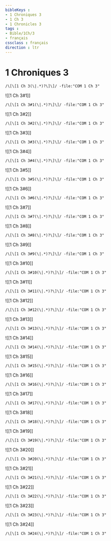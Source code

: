 ```yaml
---
bibleKeys : 
- 1 Chroniques 3
- 1 Ch 3
- 1 Chronicles 3
tags : 
- Bible/1Ch/3
- français
cssclass : français
direction : ltr
---
```


# 1 Chroniques 3

```query
/\[\[1 Ch 3(\|.*)?\]\]/ -file:"COM 1 Ch 3"
```



![[1 Ch 3#1]]

```query
/\[\[1 Ch 3#1(\|.*)?\]\]/ -file:"COM 1 Ch 3"
```

![[1 Ch 3#2]]

```query
/\[\[1 Ch 3#2(\|.*)?\]\]/ -file:"COM 1 Ch 3"
```

![[1 Ch 3#3]]

```query
/\[\[1 Ch 3#3(\|.*)?\]\]/ -file:"COM 1 Ch 3"
```

![[1 Ch 3#4]]

```query
/\[\[1 Ch 3#4(\|.*)?\]\]/ -file:"COM 1 Ch 3"
```

![[1 Ch 3#5]]

```query
/\[\[1 Ch 3#5(\|.*)?\]\]/ -file:"COM 1 Ch 3"
```

![[1 Ch 3#6]]

```query
/\[\[1 Ch 3#6(\|.*)?\]\]/ -file:"COM 1 Ch 3"
```

![[1 Ch 3#7]]

```query
/\[\[1 Ch 3#7(\|.*)?\]\]/ -file:"COM 1 Ch 3"
```

![[1 Ch 3#8]]

```query
/\[\[1 Ch 3#8(\|.*)?\]\]/ -file:"COM 1 Ch 3"
```

![[1 Ch 3#9]]

```query
/\[\[1 Ch 3#9(\|.*)?\]\]/ -file:"COM 1 Ch 3"
```

![[1 Ch 3#10]]

```query
/\[\[1 Ch 3#10(\|.*)?\]\]/ -file:"COM 1 Ch 3"
```

![[1 Ch 3#11]]

```query
/\[\[1 Ch 3#11(\|.*)?\]\]/ -file:"COM 1 Ch 3"
```

![[1 Ch 3#12]]

```query
/\[\[1 Ch 3#12(\|.*)?\]\]/ -file:"COM 1 Ch 3"
```

![[1 Ch 3#13]]

```query
/\[\[1 Ch 3#13(\|.*)?\]\]/ -file:"COM 1 Ch 3"
```

![[1 Ch 3#14]]

```query
/\[\[1 Ch 3#14(\|.*)?\]\]/ -file:"COM 1 Ch 3"
```

![[1 Ch 3#15]]

```query
/\[\[1 Ch 3#15(\|.*)?\]\]/ -file:"COM 1 Ch 3"
```

![[1 Ch 3#16]]

```query
/\[\[1 Ch 3#16(\|.*)?\]\]/ -file:"COM 1 Ch 3"
```

![[1 Ch 3#17]]

```query
/\[\[1 Ch 3#17(\|.*)?\]\]/ -file:"COM 1 Ch 3"
```

![[1 Ch 3#18]]

```query
/\[\[1 Ch 3#18(\|.*)?\]\]/ -file:"COM 1 Ch 3"
```

![[1 Ch 3#19]]

```query
/\[\[1 Ch 3#19(\|.*)?\]\]/ -file:"COM 1 Ch 3"
```

![[1 Ch 3#20]]

```query
/\[\[1 Ch 3#20(\|.*)?\]\]/ -file:"COM 1 Ch 3"
```

![[1 Ch 3#21]]

```query
/\[\[1 Ch 3#21(\|.*)?\]\]/ -file:"COM 1 Ch 3"
```

![[1 Ch 3#22]]

```query
/\[\[1 Ch 3#22(\|.*)?\]\]/ -file:"COM 1 Ch 3"
```

![[1 Ch 3#23]]

```query
/\[\[1 Ch 3#23(\|.*)?\]\]/ -file:"COM 1 Ch 3"
```

![[1 Ch 3#24]]

```query
/\[\[1 Ch 3#24(\|.*)?\]\]/ -file:"COM 1 Ch 3"
```

